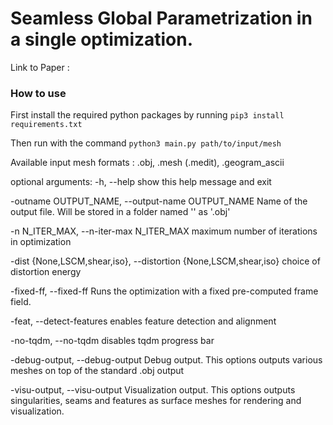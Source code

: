 # Seamless Global Parametrization in a single optimization.

Link to Paper : <todo>

### How to use

First install the required python packages by running
`pip3 install requirements.txt`

Then run with the command 
`python3 main.py path/to/input/mesh`

Available input mesh formats : .obj, .mesh (.medit), .geogram_ascii

optional arguments:
  -h, --help            show this help message and exit

  -outname OUTPUT_NAME, --output-name OUTPUT_NAME
                        Name of the output file. Will be stored in a folder
                        named '<outname>' as '<outname>.obj'

  -n N_ITER_MAX, --n-iter-max N_ITER_MAX
                        maximum number of iterations in optimization

  -dist {None,LSCM,shear,iso}, --distortion {None,LSCM,shear,iso}
                        choice of distortion energy
                        
  -fixed-ff, --fixed-ff
                        Runs the optimization with a fixed pre-computed frame
                        field.

  -feat, --detect-features
                        enables feature detection and alignment

  -no-tqdm, --no-tqdm   disables tqdm progress bar

  -debug-output, --debug-output
                        Debug output. This options outputs various meshes on
                        top of the standard .obj output

  -visu-output, --visu-output
                        Visualization output. This options outputs
                        singularities, seams and features as surface meshes
                        for rendering and visualization.
